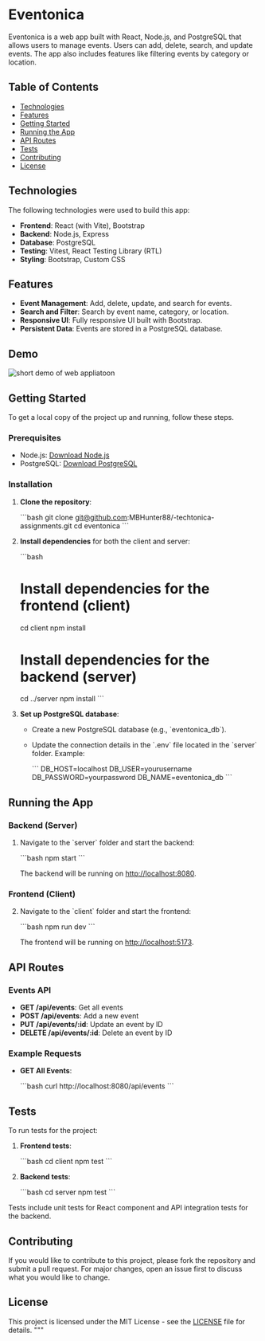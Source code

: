 # Eventonica

Eventonica is a web app built with React, Node.js, and PostgreSQL that allows users to manage events. Users can add, delete, search, and update events. The app also includes features like filtering events by category or location.

## Table of Contents

- [Technologies](#technologies)
- [Features](#features)
- [Getting Started](#getting-started)
- [Running the App](#running-the-app)
- [API Routes](#api-routes)
- [Tests](#tests)
- [Contributing](#contributing)
- [License](#license)

## Technologies

The following technologies were used to build this app:

- **Frontend**: React (with Vite), Bootstrap
- **Backend**: Node.js, Express
- **Database**: PostgreSQL
- **Testing**: Vitest, React Testing Library (RTL)
- **Styling**: Bootstrap, Custom CSS

## Features

- **Event Management**: Add, delete, update, and search for events.
- **Search and Filter**: Search by event name, category, or location.
- **Responsive UI**: Fully responsive UI built with Bootstrap.
- **Persistent Data**: Events are stored in a PostgreSQL database.

## Demo
![short demo of web appliatoon](https://i.giphy.com/media/v1.Y2lkPTc5MGI3NjExcXc2b281ZmVhbjU0Yng4NGEwOHh5b3Uyam04YmJwbzZmbnY3eTlvZSZlcD12MV9pbnRlcm5hbF9naWZfYnlfaWQmY3Q9Zw/XHFb42rroPwGIdxNa3/giphy.gif)

## Getting Started

To get a local copy of the project up and running, follow these steps.

### Prerequisites

- Node.js: [Download Node.js](https://nodejs.org/)
- PostgreSQL: [Download PostgreSQL](https://www.postgresql.org/)

### Installation

1. **Clone the repository**:

   \`\`\`bash
   git clone git@github.com:MBHunter88/-techtonica-assignments.git
   cd eventonica
   \`\`\`

2. **Install dependencies** for both the client and server:

   \`\`\`bash
   # Install dependencies for the frontend (client)
   cd client
   npm install

   # Install dependencies for the backend (server)
   cd ../server
   npm install
   \`\`\`

3. **Set up PostgreSQL database**:
   
   - Create a new PostgreSQL database (e.g., \`eventonica_db\`).
   - Update the connection details in the \`.env\` file located in the \`server\` folder. Example:

     \`\`\`
     DB_HOST=localhost
     DB_USER=yourusername
     DB_PASSWORD=yourpassword
     DB_NAME=eventonica_db
     \`\`\`


## Running the App

### Backend (Server)

1. Navigate to the \`server\` folder and start the backend:

   \`\`\`bash
   npm start
   \`\`\`

   The backend will be running on [http://localhost:8080](http://localhost:8080).

### Frontend (Client)

2. Navigate to the \`client\` folder and start the frontend:

   \`\`\`bash
   npm run dev
   \`\`\`

   The frontend will be running on [http://localhost:5173](http://localhost:5173).

## API Routes

### Events API

- **GET /api/events**: Get all events
- **POST /api/events**: Add a new event
- **PUT /api/events/:id**: Update an event by ID
- **DELETE /api/events/:id**: Delete an event by ID

### Example Requests

- **GET All Events**:

  \`\`\`bash
  curl http://localhost:8080/api/events
  \`\`\`

## Tests

To run tests for the project:

1. **Frontend tests**:

   \`\`\`bash
   cd client
   npm test
   \`\`\`

2. **Backend tests**:

   \`\`\`bash
   cd server
   npm test
   \`\`\`

Tests include unit tests for React component and API integration tests for the backend.

## Contributing

If you would like to contribute to this project, please fork the repository and submit a pull request. For major changes, open an issue first to discuss what you would like to change.

## License

This project is licensed under the MIT License - see the [LICENSE](LICENSE) file for details.
"""


